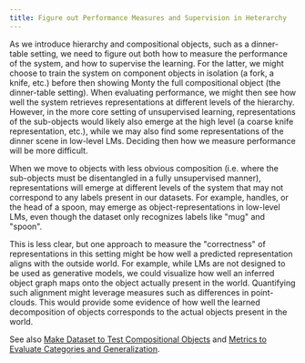 ```yaml
---
title: Figure out Performance Measures and Supervision in Heterarchy
---
```

As we introduce hierarchy and compositional objects, such as a dinner-table setting, we need to figure out both how to measure the performance of the system, and how to supervise the learning. For the latter, we might choose to train the system on component objects in isolation (a fork, a knife, etc.) before then showing Monty the full compositional object (the dinner-table setting). When evaluating performance, we might then see how well the system retrieves representations at different levels of the hierarchy. However, in the more core setting of unsupervised learning, representations of the sub-objects would likely also emerge at the high level (a coarse knife representation, etc.), while we may also find some representations of the dinner scene in low-level LMs. Deciding then how we measure performance will be more difficult.

When we move to objects with less obvious composition (i.e. where the sub-objects must be disentangled in a fully unsupervised manner), representations will emerge at different levels of the system that may not correspond to any labels present in our datasets. For example, handles, or the head of a spoon, may emerge as object-representations in low-level LMs, even though the dataset only recognizes labels like "mug" and "spoon".

This is less clear, but one approach to measure the "correctness" of representations in this setting might be how well a predicted representation aligns with the outside world. For example, while LMs are not designed to be used as generative models, we could visualize how well an inferred object graph maps onto the object actually present in the world. Quantifying such alignment might leverage measures such as differences in point-clouds. This would provide some evidence of how well the learned decomposition of objects corresponds to the actual objects present in the world.

See also [Make Dataset to Test Compositional Objects](../environment-improvements/make-dataset-to-test-compositional-objects.md) and [Metrics to Evaluate Categories and Generalization](../environment-improvements/create-dataset-and-metrics-to-evaluate-categories-and-generalization.md).